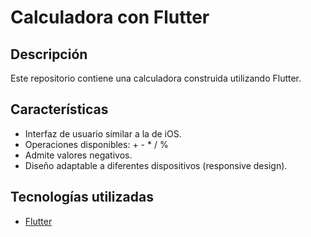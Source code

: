 # Calculadora con Flutter

## Descripción

Este repositorio contiene una calculadora construida utilizando Flutter.

## Características

- Interfaz de usuario similar a la de iOS.
- Operaciones disponibles: + - * / %
- Admite valores negativos.
- Diseño adaptable a diferentes dispositivos (responsive design).

## Tecnologías utilizadas

- [Flutter](https://flutter.dev/)
